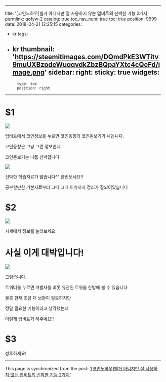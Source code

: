 
---
title: '[코인노하우]별거 아니지만 잘 사용하지 않는 업비트의 신박한 기능 2가지'
permlink: qofyw-2
catalog: true
toc_nav_num: true
toc: true
position: 9999
date: 2018-04-21 12:25:15
categories:
- kr
tags:
- kr
thumbnail: 'https://steemitimages.com/DQmdPkE3WTitv9muUXBzpdeWuqqvdkZbzBQpaYXtc4cQeFd/image.png'
sidebar:
    right:
        sticky: true
widgets:
    -
        type: toc
        position: right
---


# $1
![](https://steemitimages.com/DQmdPkE3WTitv9muUXBzpdeWuqqvdkZbzBQpaYXtc4cQeFd/image.png)

업비트에서 코인정보를 누르면 코인동향과 코인돋보기가 나옵니다.

코인동향은 그냥 그런 정보인데

코인돋보기는 나름 신박합니다

![](https://steemitimages.com/DQmQvnGtwbrEcHUDJJpNY5jQKRSVpVTzpoEGgevn9vAASj7/image.png)

신박한 학습자료가 많습니다^^ 한번보세요!!

공부할만한 기본자료부터 그때 그때 이슈까지 정리가 잘되어있습니다


# $2 
![](https://steemitimages.com/DQmNX7yt6GgSWFSvZKBj8GPuwRHC5XMXW7ChQ2rHHSysYBE/image.png)

시세에서 정보를 눌러보세요 

# 사실 이게 대박입니다!

![](https://steemitimages.com/DQmYMAYotPEVQvBaYjLyddSDEqXxpCECEUzFmGk1ACBfSZh/image.png)

그렇습니다. 

트위터를 누르면 개발자를 비롯 유관된 트윗을 한방에 볼 수 있습니다

물론 현재 조금 더 보완이 필요하지만

정말 필요한 기능이라고 생각했는데

이렇게 업비트가 해주네요!!



# $3
성투하세요!

- - -

This page is synchronized from the post: ['[코인노하우]별거 아니지만 잘 사용하지 않는 업비트의 신박한 기능 2가지'](https://steemit.com/@virus707/qofyw-2)
